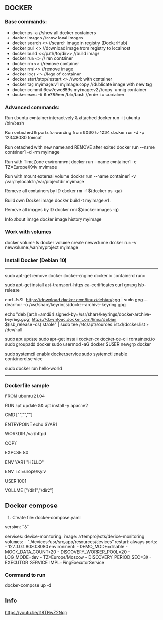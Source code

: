 ## DOCKER

### Base commands:

* docker ps -a		//show all docker containers
* docker images	//show local images 
* docker search <> 	//search image in registry (DockerHub)
* docker pull <> 	//download image from registry to localhost
* docker build <</path/to/dir>> 	//build image
* docker run <> 	// run container
* docker rm <> 	//remove container
* docker rmi <>	//remove image
* docker logs <> 	//logs of container
* docker start/stop/restart <> //work with container
* docker tag myimage:v1 myimage:copy	//dublicate image with new tag
* docker commit 6ew7ewe889s myimage:v2	//copy runnig container
* docker exec -it 6re789eer /bin/bash	//enter to container

### Advanced commands:

Run ubuntu container interactively & attached
docker run -it ubuntu /bin/bash

Run detached & ports forwarding from 8080 to 1234 
docker run -d -p 1234:8080 tomcat 

Run detached with new name and REMOVE after exited
docker run --name container1 -d -rm myimage

Run with TimeZone environment
docker run --name container1 -e TZ=Europe/Kyiv myimage

Run with mount external volume
docker run --name container1 -v /var/mylocaldir:/var/projectdir myimage



Remove all containers by ID
docker rm -f $(docker ps -qa)

Build own Docker image
docker build -t myimage:v1 .

Remove all images by ID
docker rmi $(docker images -q)

Info about image
docker image history myimage

### Work with volumes
docker volume ls
docker volume create newvolume
docker run -v newvolume:/var/myproject myimage




### Install Docker (Debian 10)
-------------------------------------
sudo apt-get remove docker docker-engine docker.io containerd runc

sudo apt-get install apt-transport-https ca-certificates curl gnupg lsb-release

curl -fsSL https://download.docker.com/linux/debian/gpg | sudo gpg --dearmor -o /usr/share/keyrings/docker-archive-keyring.gpg

echo   "deb [arch=amd64 signed-by=/usr/share/keyrings/docker-archive-keyring.gpg] https://download.docker.com/linux/debian \
$(lsb_release -cs) stable" | sudo tee /etc/apt/sources.list.d/docker.list > /dev/null

sudo apt update
sudo apt-get install docker-ce docker-ce-cli containerd.io
sudo groupadd docker
sudo usermod -aG docker $USER
newgrp docker
  
sudo systemctl enable docker.service
sudo systemctl enable containerd.service

sudo docker run hello-world

----------------------------------------

### Dockerfile sample

FROM ubuntu:21.04

RUN apt update && apt install -y apache2

CMD ["","",""]

ENTRYPOINT echo $VAR1

WORKDIR /var/httpd

COPY <source> <destination>

EXPOSE 80

ENV VAR1 "HELLO"

ENV TZ Europe/Kyiv

USER 1001

VOLUME ["/dir1","/dir2"] 






## Docker compose

1. Create file: docker-compose.yaml

version: "3"

services:
  device-monitoring:
    image: artemprojects/device-monitoring
    volumes:
      - "./devices:/usr/src/app/resources/devices"
    restart: always
    ports:
      - 127.0.0.1:8080:8080
    environment:
      - DEMO_MODE=disable
      - MOCK_DATA_COUNT=20
      - DISCOVERY_WORKER_POOL=20
      - LOG_MODE=dev
      - TZ=Europe/Moscow
      - DISCOVERY_PERIOD_SEC=30
      - EXECUTOR_SERVICE_IMPL=PingExecutorService

### Command to run
docker-compose up -d



## Info

https://youtu.be/I18TNwZ2Nqg



